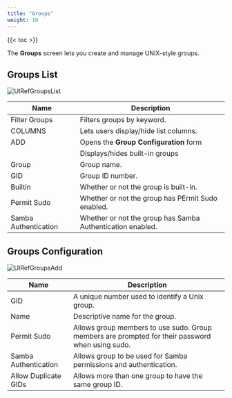 ```yaml
---
title: "Groups"
weight: 10
---
```


{{< toc >}}

The **Groups** screen lets you create and manage UNIX-style groups.

## Groups List

![UIRefGroupsList](/images/CORE/13.0/UIRefGroupsList.png "Accounts Groups List")

| Name | Description |
|------|------|
| Filter Groups | Filters groups by keyword. |
| COLUMNS | Lets users display/hide list columns. |
| ADD | Opens the **Group Configuration** form  |
| <i class="material-icons" aria-hidden="true" title="Settings"> | Displays/hides built-in groups |
| Group | Group name. |
| GID | Group ID number. |
| Builtin | Whether or not the group is built-in. |
| Permit Sudo | Whether or not the group has PErmit Sudo enabled. |
| Samba Authentication | Whether or not the group has Samba Authentication enabled. |

## Groups Configuration

![UIRefGroupsAdd](/images/CORE/13.0/UIRefGroupsAdd.png "Accounts Groups Add")

| Name | Description |
|------|------|
| GID | A unique number used to identify a Unix group. |
| Name | Descriptive name for the group. |
| Permit Sudo | Allows group members to use sudo. Group members are prompted for their password when using sudo. |
| Samba Authentication | Allows group to be used for Samba permissions and authentication. |
| Allow Duplicate GIDs | Allows more than one group to have the same group ID. |